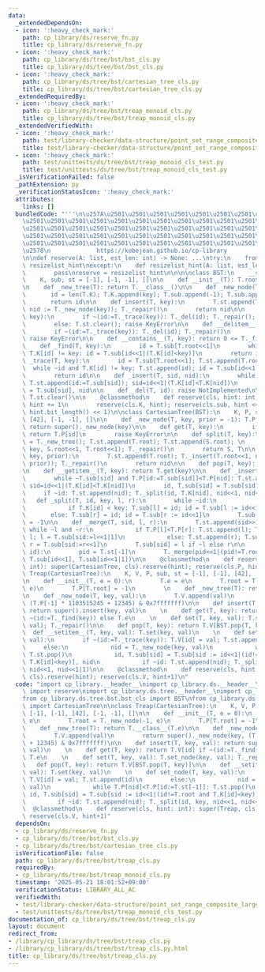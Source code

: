 ```yaml
---
data:
  _extendedDependsOn:
  - icon: ':heavy_check_mark:'
    path: cp_library/ds/reserve_fn.py
    title: cp_library/ds/reserve_fn.py
  - icon: ':heavy_check_mark:'
    path: cp_library/ds/tree/bst/bst_cls.py
    title: cp_library/ds/tree/bst/bst_cls.py
  - icon: ':heavy_check_mark:'
    path: cp_library/ds/tree/bst/cartesian_tree_cls.py
    title: cp_library/ds/tree/bst/cartesian_tree_cls.py
  _extendedRequiredBy:
  - icon: ':heavy_check_mark:'
    path: cp_library/ds/tree/bst/treap_monoid_cls.py
    title: cp_library/ds/tree/bst/treap_monoid_cls.py
  _extendedVerifiedWith:
  - icon: ':heavy_check_mark:'
    path: test/library-checker/data-structure/point_set_range_composite_large_array_treap.test.py
    title: test/library-checker/data-structure/point_set_range_composite_large_array_treap.test.py
  - icon: ':heavy_check_mark:'
    path: test/unittests/ds/tree/bst/treap_monoid_cls_test.py
    title: test/unittests/ds/tree/bst/treap_monoid_cls_test.py
  _isVerificationFailed: false
  _pathExtension: py
  _verificationStatusIcon: ':heavy_check_mark:'
  attributes:
    links: []
  bundledCode: "'''\n\u257A\u2501\u2501\u2501\u2501\u2501\u2501\u2501\u2501\u2501\u2501\
    \u2501\u2501\u2501\u2501\u2501\u2501\u2501\u2501\u2501\u2501\u2501\u2501\u2501\
    \u2501\u2501\u2501\u2501\u2501\u2501\u2501\u2501\u2501\u2501\u2501\u2501\u2501\
    \u2501\u2501\u2501\u2501\u2501\u2501\u2501\u2501\u2501\u2501\u2501\u2501\u2501\
    \u2501\u2501\u2501\u2501\u2501\u2501\u2501\u2501\u2501\u2501\u2501\u2501\u2501\
    \u2578\n             https://kobejean.github.io/cp-library               \n'''\n\
    \n\ndef reserve(A: list, est_len: int) -> None: ...\ntry:\n    from __pypy__ import\
    \ resizelist_hint\nexcept:\n    def resizelist_hint(A: list, est_len: int):\n\
    \        pass\nreserve = resizelist_hint\n\n\n\nclass BST:\n    __slots__ = 'root'\n\
    \    K, sub, st = [-1], [-1, -1], []\n\n    def __init__(T): T.root = T._new_node(-1)\n\
    \n    def _new_tree(T): return T.__class__()\n\n    def _new_node(T, key):\n \
    \       id = len(T.K); T.K.append(key); T.sub.append(-1); T.sub.append(-1)\n \
    \       return id\n\n    def insert(T, key):\n        T.st.append(T.root); T._insert(T.root<<1,\
    \ nid := T._new_node(key)); T._repair()\n        return nid\n\n    def pop(T,\
    \ key):\n        if ~(id:=T._trace(key)): T._del(id); T._repair(); return id\n\
    \        else: T.st.clear(); raise KeyError\n\n    def __delitem__(T, key):\n\
    \        if ~(id:=T._trace(key)): T._del(id); T._repair()\n        else: T.st.clear();\
    \ raise KeyError\n\n    def __contains__(T, key): return 0 <= T._find(key)\n\n\
    \    def _find(T, key):\n        id = T.sub[T.root<<1]\n        while ~id and\
    \ T.K[id] != key: id = T.sub[id<<1|(T.K[id]<key)]\n        return id\n\n    def\
    \ _trace(T, key):\n        id = T.sub[T.root<<1]; T.st.append(T.root)\n      \
    \  while ~id and T.K[id] != key: T.st.append(id); id = T.sub[id<<1|(T.K[id]<key)]\n\
    \        return id\n\n    def _insert(T, sid, nid):\n        while ~T.sub[sid]:\
    \ T.st.append(id:=T.sub[sid]); sid=id<<1|(T.K[id]<T.K[nid])\n        id, T.sub[sid]\
    \ = T.sub[sid], nid\n\n    def _del(T, id): raise NotImplemented\n\n    def _repair(T):\
    \ T.st.clear()\n\n    @classmethod\n    def reserve(cls, hint: int):\n       \
    \ hint += 1\n        reserve(cls.K, hint); reserve(cls.sub, hint << 1); reserve(cls.st,\
    \ hint.bit_length() << 1)\n\nclass CartesianTree(BST):\n    K, P, sub, st = [-1],\
    \ [42], [-1, -1], []\n\n    def _new_node(T, key, prior = -1): T.P.append(prior);\
    \ return super()._new_node(key)\n\n    def get(T, key):\n        if ~(id:=T._find(key)):\
    \ return T.P[id]\n        raise KeyError\n\n    def split(T, key):\n        S\
    \ = T._new_tree(); T.st.append(T.root); T.st.append(S.root); \n        T._split(T.sub[T.root<<1],\
    \ key, S.root<<1, T.root<<1); T._repair()\n        return S, T\n\n    def insert(T,\
    \ key, prior):\n        T.st.append(T.root); T._insert(T.root<<1, nid := T._new_node(key,\
    \ prior)); T._repair()\n        return nid\n\n    def pop(T, key): return T.P[super().pop(key)]\n\
    \n    def __getitem__(T, key): return T.get(key)\n\n    def _insert(T, sid, nid):\n\
    \        while ~T.sub[sid] and T.P[id:=T.sub[sid]]<T.P[nid]: T.st.append(id);\
    \ sid=id<<1|(T.K[id]<T.K[nid])\n        id, T.sub[sid] = T.sub[sid], nid\n   \
    \     if ~id: T.st.append(nid); T._split(id, T.K[nid], nid<<1, nid<<1|1)\n\n \
    \   def _split(T, id, key, l, r):\n        while ~id:\n            T.st.append(id)\n\
    \            if T.K[id] < key: T.sub[l] = id; id = T.sub[l := id<<1|1]\n     \
    \       else: T.sub[r] = id; id = T.sub[r := id<<1]\n        T.sub[l] = T.sub[r]\
    \ = -1\n\n    def _merge(T, sid, l, r):\n        T.st.append(sid>>1)\n       \
    \ while ~l and ~r:\n            if T.P[l]<T.P[r]: T.st.append(l); T.sub[sid] =\
    \ l; l = T.sub[sid:=l<<1|1]\n            else: T.st.append(r); T.sub[sid] = r;\
    \ r = T.sub[sid:=r<<1]\n        T.sub[sid] = l if ~l else r\n\n    def _del(T,\
    \ id):\n        pid = T.st[-1]\n        T._merge(pid<<1|(pid!=T.root and T.K[pid]<T.K[id]),\
    \ T.sub[id<<1], T.sub[id<<1|1])\n\n    @classmethod\n    def reserve(cls, hint:\
    \ int): super(CartesianTree, cls).reserve(hint); reserve(cls.P, hint+1)\n\nclass\
    \ Treap(CartesianTree):\n    K, V, P, sub, st = [-1], [-1], [42], [-1, -1], []\n\
    \n    def __init__(T, e = 0):\n        T.e = e\n        T.root = T._new_node(-1,\
    \ e)\n        T.P[T.root] = -1\n        \n    def _new_tree(T): return T.__class__(T.e)\n\
    \n    def _new_node(T, key, val):\n        T.V.append(val)\n        return super()._new_node(key,\
    \ (T.P[-1] * 1103515245 + 12345) & 0x7fffffff)\n\n    def insert(T, key, val):\
    \ return super().insert(key, val)\n    \n    def get(T, key): return T.V[id] if\
    \ ~(id:=T._find(key)) else T.e\n    \n    def set(T, key, val): T.set_node(key,\
    \ val); T._repair()\n\n    def pop(T, key): return T.V[BST.pop(T, key)]\n\n  \
    \  def __setitem__(T, key, val): T.set(key, val)\n    \n    def set_node(T, key,\
    \ val):\n        if ~(id:=T._trace(key)): T.V[id] = val; T.st.append(id)\n   \
    \     else:\n            nid = T._new_node(key, val)\n            while T.P[nid]<T.P[id:=T.st[-1]]:\
    \ T.st.pop()\n            id, T.sub[sid] = T.sub[sid := id<<1|(id!=T.root and\
    \ T.K[id]<key)], nid\n            if ~id: T.st.append(nid); T._split(id, key,\
    \ nid<<1, nid<<1|1)\n\n    @classmethod\n    def reserve(cls, hint: int): super(Treap,\
    \ cls).reserve(hint); reserve(cls.V, hint+1)\n"
  code: "import cp_library.__header__\nimport cp_library.ds.__header__\nfrom cp_library.ds.reserve_fn\
    \ import reserve\nimport cp_library.ds.tree.__header__\nimport cp_library.ds.tree.bst.__header__\n\
    from cp_library.ds.tree.bst.bst_cls import BST\nfrom cp_library.ds.tree.bst.cartesian_tree_cls\
    \ import CartesianTree\n\nclass Treap(CartesianTree):\n    K, V, P, sub, st =\
    \ [-1], [-1], [42], [-1, -1], []\n\n    def __init__(T, e = 0):\n        T.e =\
    \ e\n        T.root = T._new_node(-1, e)\n        T.P[T.root] = -1\n        \n\
    \    def _new_tree(T): return T.__class__(T.e)\n\n    def _new_node(T, key, val):\n\
    \        T.V.append(val)\n        return super()._new_node(key, (T.P[-1] * 1103515245\
    \ + 12345) & 0x7fffffff)\n\n    def insert(T, key, val): return super().insert(key,\
    \ val)\n    \n    def get(T, key): return T.V[id] if ~(id:=T._find(key)) else\
    \ T.e\n    \n    def set(T, key, val): T.set_node(key, val); T._repair()\n\n \
    \   def pop(T, key): return T.V[BST.pop(T, key)]\n\n    def __setitem__(T, key,\
    \ val): T.set(key, val)\n    \n    def set_node(T, key, val):\n        if ~(id:=T._trace(key)):\
    \ T.V[id] = val; T.st.append(id)\n        else:\n            nid = T._new_node(key,\
    \ val)\n            while T.P[nid]<T.P[id:=T.st[-1]]: T.st.pop()\n           \
    \ id, T.sub[sid] = T.sub[sid := id<<1|(id!=T.root and T.K[id]<key)], nid\n   \
    \         if ~id: T.st.append(nid); T._split(id, key, nid<<1, nid<<1|1)\n\n  \
    \  @classmethod\n    def reserve(cls, hint: int): super(Treap, cls).reserve(hint);\
    \ reserve(cls.V, hint+1)"
  dependsOn:
  - cp_library/ds/reserve_fn.py
  - cp_library/ds/tree/bst/bst_cls.py
  - cp_library/ds/tree/bst/cartesian_tree_cls.py
  isVerificationFile: false
  path: cp_library/ds/tree/bst/treap_cls.py
  requiredBy:
  - cp_library/ds/tree/bst/treap_monoid_cls.py
  timestamp: '2025-05-21 18:01:52+09:00'
  verificationStatus: LIBRARY_ALL_AC
  verifiedWith:
  - test/library-checker/data-structure/point_set_range_composite_large_array_treap.test.py
  - test/unittests/ds/tree/bst/treap_monoid_cls_test.py
documentation_of: cp_library/ds/tree/bst/treap_cls.py
layout: document
redirect_from:
- /library/cp_library/ds/tree/bst/treap_cls.py
- /library/cp_library/ds/tree/bst/treap_cls.py.html
title: cp_library/ds/tree/bst/treap_cls.py
---
```

